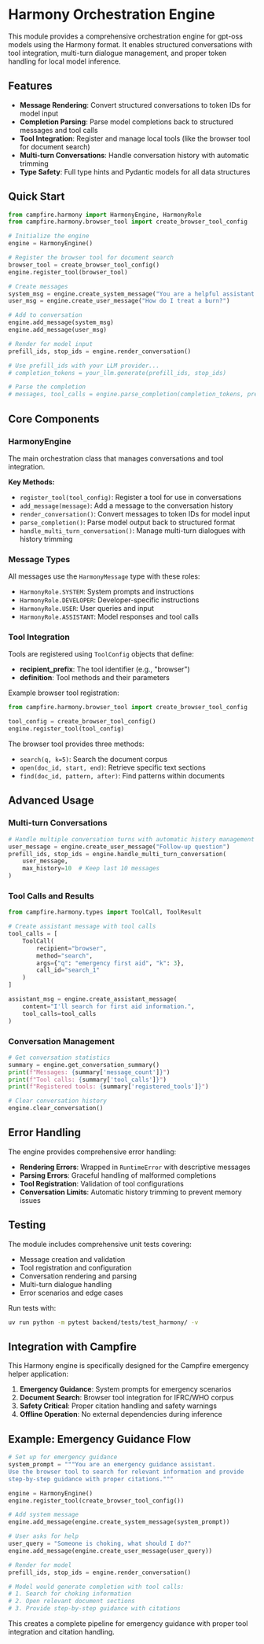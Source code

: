 # Harmony Orchestration Engine

This module provides a comprehensive orchestration engine for gpt-oss models using the Harmony format. It enables structured conversations with tool integration, multi-turn dialogue management, and proper token handling for local model inference.

## Features

- **Message Rendering**: Convert structured conversations to token IDs for model input
- **Completion Parsing**: Parse model completions back to structured messages and tool calls
- **Tool Integration**: Register and manage local tools (like the browser tool for document search)
- **Multi-turn Conversations**: Handle conversation history with automatic trimming
- **Type Safety**: Full type hints and Pydantic models for all data structures

## Quick Start

```python
from campfire.harmony import HarmonyEngine, HarmonyRole
from campfire.harmony.browser_tool import create_browser_tool_config

# Initialize the engine
engine = HarmonyEngine()

# Register the browser tool for document search
browser_tool = create_browser_tool_config()
engine.register_tool(browser_tool)

# Create messages
system_msg = engine.create_system_message("You are a helpful assistant.")
user_msg = engine.create_user_message("How do I treat a burn?")

# Add to conversation
engine.add_message(system_msg)
engine.add_message(user_msg)

# Render for model input
prefill_ids, stop_ids = engine.render_conversation()

# Use prefill_ids with your LLM provider...
# completion_tokens = your_llm.generate(prefill_ids, stop_ids)

# Parse the completion
# messages, tool_calls = engine.parse_completion(completion_tokens, prefill_ids)
```

## Core Components

### HarmonyEngine

The main orchestration class that manages conversations and tool integration.

**Key Methods:**
- `register_tool(tool_config)`: Register a tool for use in conversations
- `add_message(message)`: Add a message to the conversation history
- `render_conversation()`: Convert messages to token IDs for model input
- `parse_completion()`: Parse model output back to structured format
- `handle_multi_turn_conversation()`: Manage multi-turn dialogues with history trimming

### Message Types

All messages use the `HarmonyMessage` type with these roles:
- `HarmonyRole.SYSTEM`: System prompts and instructions
- `HarmonyRole.DEVELOPER`: Developer-specific instructions
- `HarmonyRole.USER`: User queries and input
- `HarmonyRole.ASSISTANT`: Model responses and tool calls

### Tool Integration

Tools are registered using `ToolConfig` objects that define:
- **recipient_prefix**: The tool identifier (e.g., "browser")
- **definition**: Tool methods and their parameters

Example browser tool registration:
```python
from campfire.harmony.browser_tool import create_browser_tool_config

tool_config = create_browser_tool_config()
engine.register_tool(tool_config)
```

The browser tool provides three methods:
- `search(q, k=5)`: Search the document corpus
- `open(doc_id, start, end)`: Retrieve specific text sections
- `find(doc_id, pattern, after)`: Find patterns within documents

## Advanced Usage

### Multi-turn Conversations

```python
# Handle multiple conversation turns with automatic history management
user_message = engine.create_user_message("Follow-up question")
prefill_ids, stop_ids = engine.handle_multi_turn_conversation(
    user_message, 
    max_history=10  # Keep last 10 messages
)
```

### Tool Calls and Results

```python
from campfire.harmony.types import ToolCall, ToolResult

# Create assistant message with tool calls
tool_calls = [
    ToolCall(
        recipient="browser",
        method="search", 
        args={"q": "emergency first aid", "k": 3},
        call_id="search_1"
    )
]

assistant_msg = engine.create_assistant_message(
    content="I'll search for first aid information.",
    tool_calls=tool_calls
)
```

### Conversation Management

```python
# Get conversation statistics
summary = engine.get_conversation_summary()
print(f"Messages: {summary['message_count']}")
print(f"Tool calls: {summary['tool_calls']}")
print(f"Registered tools: {summary['registered_tools']}")

# Clear conversation history
engine.clear_conversation()
```

## Error Handling

The engine provides comprehensive error handling:

- **Rendering Errors**: Wrapped in `RuntimeError` with descriptive messages
- **Parsing Errors**: Graceful handling of malformed completions
- **Tool Registration**: Validation of tool configurations
- **Conversation Limits**: Automatic history trimming to prevent memory issues

## Testing

The module includes comprehensive unit tests covering:

- Message creation and validation
- Tool registration and configuration
- Conversation rendering and parsing
- Multi-turn dialogue handling
- Error scenarios and edge cases

Run tests with:
```bash
uv run python -m pytest backend/tests/test_harmony/ -v
```

## Integration with Campfire

This Harmony engine is specifically designed for the Campfire emergency helper application:

1. **Emergency Guidance**: System prompts for emergency scenarios
2. **Document Search**: Browser tool integration for IFRC/WHO corpus
3. **Safety Critical**: Proper citation handling and safety warnings
4. **Offline Operation**: No external dependencies during inference

## Example: Emergency Guidance Flow

```python
# Set up for emergency guidance
system_prompt = """You are an emergency guidance assistant. 
Use the browser tool to search for relevant information and provide 
step-by-step guidance with proper citations."""

engine = HarmonyEngine()
engine.register_tool(create_browser_tool_config())

# Add system message
engine.add_message(engine.create_system_message(system_prompt))

# User asks for help
user_query = "Someone is choking, what should I do?"
engine.add_message(engine.create_user_message(user_query))

# Render for model
prefill_ids, stop_ids = engine.render_conversation()

# Model would generate completion with tool calls:
# 1. Search for choking information
# 2. Open relevant document sections  
# 3. Provide step-by-step guidance with citations
```

This creates a complete pipeline for emergency guidance with proper tool integration and citation handling.